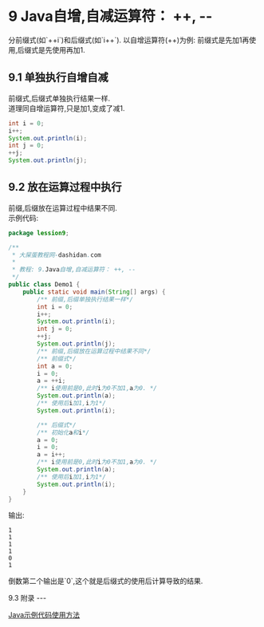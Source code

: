 9 Java自增,自减运算符： ++, --
===

<div class="jumbotron">
<p>分前缀式(如`++i`)和后缀式(如`i++`). 以自增运算符(++)为例: 前缀式是先加1再使用,后缀式是先使用再加1.</p>  
</div>


9.1 单独执行自增自减
---

前缀式,后缀式单独执行结果一样.   
道理同自增运算符,只是加1,变成了减1.   
```java
int i = 0;
i++;
System.out.println(i);
int j = 0;
++j;
System.out.println(j);
```

9.2 放在运算过程中执行
---

前缀,后缀放在运算过程中结果不同.   
示例代码:   
```java
package lession9;

/**
 * 大屎蛋教程网-dashidan.com
 *
 * 教程: 9.Java自增,自减运算符： ++, --
 */
public class Demo1 {
    public static void main(String[] args) {
        /** 前缀,后缀单独执行结果一样*/
        int i = 0;
        i++;
        System.out.println(i);
        int j = 0;
        ++j;
        System.out.println(j);
        /** 前缀,后缀放在运算过程中结果不同*/
        /** 前缀式*/
        int a = 0;
        i = 0;
        a = ++i;
        /** i使用前是0,此时i为0不加1,a为0. */
        System.out.println(a);
        /** 使用后i加1,i为1*/
        System.out.println(i);

        /** 后缀式*/
        /** 初始化a和i*/
        a = 0;
        i = 0;
        a = i++;
        /** i使用前是0,此时i为0不加1,a为0. */
        System.out.println(a);
        /** 使用后i加1,i为1*/
        System.out.println(i);
    }
}
```
输出:

	1
	1
	1
	1
	0
	1

<div class="bs-callout bs-callout-warning">
	<p>倒数第二个输出是`0`,这个就是后缀式的使用后计算导致的结果.</p>
</div>
9.3 附录
---

[Java示例代码使用方法](http://localhost/article/java/addenda/Java示例代码使用方法.html)